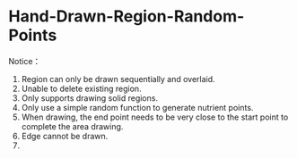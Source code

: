 # Hand-Drawn-Region-Random-Points
Notice：
1. Region can only be drawn sequentially and overlaid.
2. Unable to delete existing region.
3. Only supports drawing solid regions.
4. Only use a simple random function to generate nutrient points.
5. When drawing, the end point needs to be very close to the start point to complete the area drawing.
6. Edge cannot be drawn.
7.

